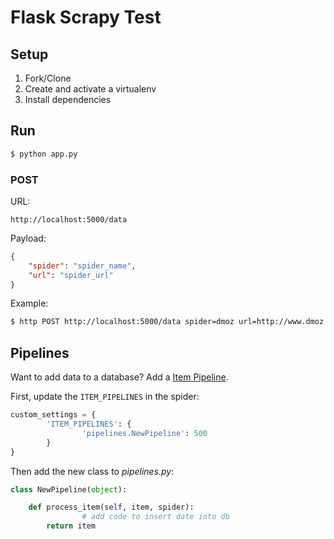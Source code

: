# Flask Scrapy Test

## Setup

1. Fork/Clone
1. Create and activate a virtualenv
1. Install dependencies

## Run

```sh
$ python app.py
```

### POST

URL:

```
http://localhost:5000/data
```

Payload:

```json
{
	"spider": "spider_name",
	"url": "spider_url"
}
```

Example:


```sh
$ http POST http://localhost:5000/data spider=dmoz url=http://www.dmoz.org/Computers/Programming/Languages/Python/Books/
```

## Pipelines

Want to add data to a database? Add a [Item Pipeline](https://doc.scrapy.org/en/1.2/topics/item-pipeline.html).

First, update the `ITEM_PIPELINES` in the spider:

```python
custom_settings = {
		'ITEM_PIPELINES': {
				'pipelines.NewPipeline': 500
		}
}
```

Then add the new class to *pipelines.py*:

```python
class NewPipeline(object):

    def process_item(self, item, spider):
				# add code to insert date into db
        return item
```
